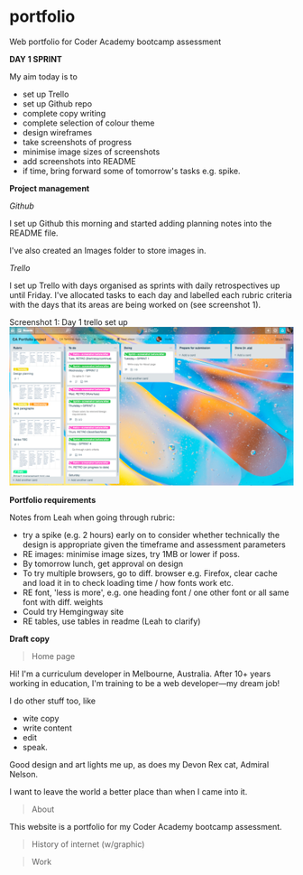 # portfolio
Web portfolio for Coder Academy bootcamp assessment

**DAY 1 SPRINT**

My aim today is to
- set up Trello
- set up Github repo
- complete copy writing
- complete selection of colour theme
- design wireframes
- take screenshots of progress 
- minimise image sizes of screenshots
- add screenshots into README
- if time, bring forward some of tomorrow's tasks e.g. spike.

**Project management**

*Github*

I set up Github this morning and started adding planning notes into the README file. 

I've also created an Images folder to store images in.

*Trello*

I set up Trello with days organised as sprints with daily retrospectives up until Friday. I've allocated tasks to each day and labelled each rubric criteria with the days that its areas are being worked on (see screenshot 1).

Screenshot 1: Day 1 trello set up
![Screenshot of Trello on Day 1](Images/Trello_Day1_screenshot.png)

**Portfolio requirements**

Notes from Leah when going through rubric: 
- try a spike (e.g. 2 hours) early on to consider whether technically the design is appropriate given the timeframe and assessment parameters
- RE images: minimise image sizes, try 1MB or lower if poss. 
- By tomorrow lunch, get approval on design
- To try multiple browsers, go to diff. browser e.g. Firefox, clear cache and load it in to check loading time / how fonts work etc. 
- RE font, 'less is more', e.g. one heading font / one other font or all same font with diff. weights
- Could try Hemgingway site
- RE tables, use tables in readme (Leah to clarify)
  
**Draft copy**

> Home page

Hi! I'm a curriculum developer in Melbourne, Australia. After 10+ years working in education, I'm training to be a web developer—my dream job! 

I do other stuff too, like
- wite copy
- write content
- edit
- speak.

Good design and art lights me up, as does my Devon Rex cat, Admiral Nelson. 

I want to leave the world a better place than when I came into it.


> About

This website is a portfolio for my Coder Academy bootcamp assessment. 

> History of internet (w/graphic)


> Work



